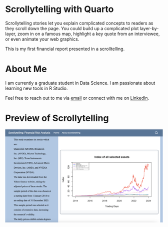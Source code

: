 # Scrollytelling with Quarto

Scrollytelling stories let you explain complicated concepts to readers as they scroll down the page. You could build up a complicated plot layer-by-layer, zoom in on a famous map, highlight a key quote from an interviewee, or even animate your web graphics.

This is my first financial report presented in a scrolltelling.

# About Me
I am currently a graduate student in Data Science. I am passionate about learning new tools in R Studio.

Feel free to reach out to me via [email](mailto:atomamaro@gmail.com) or connect with me on [LinkedIn](www.linkedin.com/in/erika-atoma-a71917186).

# Preview of Scrollytelling 

![preview of my scrollytellying page](https://github.com/erica-prog/erica-prog.github.io/blob/main/image/preview_scrollytelling.png)

